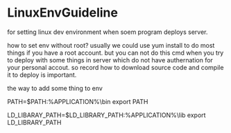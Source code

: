 # LinuxEnvGuideline
for setting linux dev environment when soem program deploys server.

how to set env without root? usually we could use yum install to do most things if you have a root account. but you can not do this cmd when you try to deploy with some things in server which do not have authernation for your personal accout. so record how to download source code and compile it to deploy is important.

the way to add some thing to env

PATH=$PATH:%APPLICATION%\bin
export PATH

LD_LIBARAY_PATH=$LD_LIBRARY_PATH:%APPLICATION%\lib
export LD_LIBRARY_PATH
